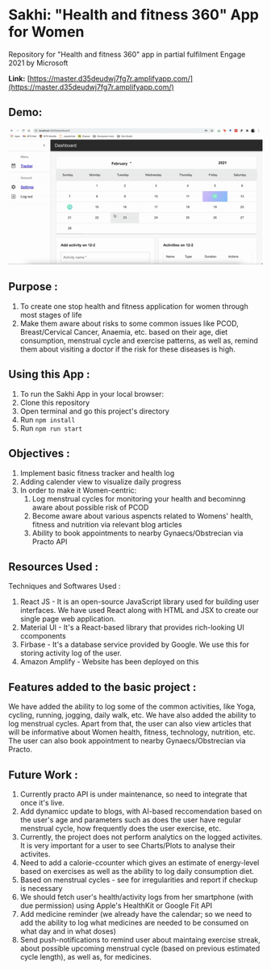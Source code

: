 # Sakhi: "Health and fitness 360" App for Women
Repository for "Health and fitness 360" app in partial fulfilment Engage 2021 by Microsoft

**Link:** [https://master.d35deudwj7fg7r.amplifyapp.com/](https://master.d35deudwj7fg7r.amplifyapp.com/)

## Demo:
![](public/sakhidemo.gif)

## Purpose :

1. To create one stop health and fitness application for women through most stages of life
2. Make them aware about risks to some common issues like PCOD, Breast/Cervical Cancer, Anaemia, etc. based on their age, diet consumption, menstrual cycle and exercise patterns, as well as, remind them about visiting a doctor if the risk for these diseases is high.

## Using this App :

1. To run the Sakhi App in your local browser:
2. Clone this repository
3. Open terminal and go this project's directory
4. Run `npm install`
5. Run `npm run start`

## Objectives :

1. Implement basic fitness tracker and health log
2. Adding calender view to visualize daily progress
3. In order to make it Women-centric:
    1. Log menstrual cycles for monitoring your health and  becominng aware about possible risk of PCOD
    2. Become aware about various aspencts related to Womens' health, fitness and nutrition via relevant blog articles
    3. Ability to book appointments to nearby Gynaecs/Obstrecian via Practo API

## Resources Used :

  Techniques and Softwares Used :

  1. React JS - It is an open-source JavaScript library used for building user interfaces. We have used React along with HTML and JSX to create our single page web application. 
  2. Material UI - It's a React-based library that provides rich-looking UI ccomponents
  3. Firbase - It's a database service provided by Google. We use this for storing activity log of the user.
  4. Amazon Amplify - Website has been deployed on this
	
  
## Features added to the basic project :
 
   We have added the ability to log some of the common activities, like Yoga, cycling, running, jogging, daily walk, etc. We have also added the ability to log menstrual cycles. Apart from that, the user can also view articles that will be informative about Women health, fitness, technology, nutrition, etc. The user can also book appointment to nearby Gynaecs/Obstrecian via Practo.

## Future Work :

  1. Currently practo API is under maintenance, so need to integrate that once it's live.
  2. Add dynamicc update to blogs, with AI-based reccomendation based on the user's age and parameters such as does the user have regular menstrual cycle, how frequently does the user exercise, etc.
  3. Currently, the project does not perform analytics on the logged activites. It is very important for a user to see Charts/Plots to analyse their activites.
  4. Need to add a calorie-ccounter which gives an estimate of energy-level based on exercises as well as the ability to log daily consumption diet.
  5. Based on menstrual cycles - see for irregularities and report if checkup is necessary
  6. We should fetch user's health/activity logs from her smartphone (with due permission) using Apple's HealthKit or Google Fit API
  7. Add medicine reminder (we already have the calendar; so we need to add the ability to log what medicines are needed to be consumed on what day and in what doses)
  8. Send push-notifications to remind user about maintaing exercise streak, about possible upcoming menstrual cycle (based on previous estimated cycle length), as well as, for medicines.



